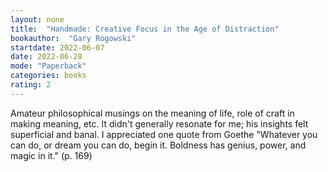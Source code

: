 ```yaml
---
layout: none
title:  "Handmade: Creative Focus in the Age of Distraction"
bookauthor:  "Gary Rogowski"
startdate: 2022-06-07
date: 2022-06-28
mode: "Paperback"
categories: books
rating: 2
---
```


Amateur philosophical musings on the meaning of life, role of craft in making meaning, etc.
It didn't generally resonate for me; his insights felt superficial and banal.
I appreciated one quote from Goethe "Whatever you can do, or dream you can do, begin it. Boldness has genius, power, and magic in it." (p. 169)

